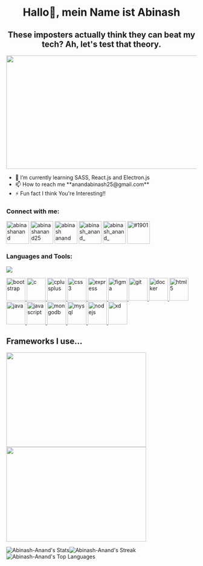 
<h1 align="center" >Hallo👋, mein Name ist Abinash</h1>
<h2 align="center">These imposters actually think they can beat my tech? Ah, let's test that theory.</h2>
<img src = "https://media.tenor.com/UG1Zp_mridwAAAAC/killjoy-killjoy-valorant.gif" style="width:1000px; height:300px;" >
<span>
<ul >
<li>🌱 I’m currently learning SASS, React.js and Electron.js</li>
<li>📫 How to reach me **anandabinash25@gmail.com**</li>
<li>⚡ Fun fact I think You're Interesting!!</li>
</ul>
</span>




<!-- Socials--------------------->
<h3 align="left">Connect with me:</h3>
<p align="left" >
    <a href="https://dev.to/abinashanand" target="blank"><img align="center"
            src="https://img.icons8.com/windows/144/null/dev.png"
            alt="abinashanand" height="60" width="60" /></a>
    <a href="https://twitter.com/home?lang=en" target="blank"><img align="center"
            src="https://img.icons8.com/fluency/144/null/twitter.png"
            alt="abinashanand25" height="60" width="60" /></a>
    <a href="https://www.linkedin.com/in/abinash-anand-064598203/" target="blank"><img align="center"
            src="https://img.icons8.com/fluency/144/null/linkedin.png"
            alt="abinash anand" height="60" width="60" /></a>
    <a href="https://instagram.com/abinash_anand_" target="blank"><img align="center"
            src="https://img.icons8.com/color/144/null/instagram-new--v1.png"
            alt="abinash_anand_" height="60" width="60" /></a>
    <a href="https://www.leetcode.com/abinash_anand_" target="blank"><img align="center"
            src="https://img.icons8.com/external-tal-revivo-shadow-tal-revivo/144/null/external-level-up-your-coding-skills-and-quickly-land-a-job-logo-shadow-tal-revivo.png"
            alt="abinash_anand_" height="60" width="60" /></a>
    <a href="https://discord.gg/#1901" target="blank"><img align="center"
            src="https://img.icons8.com/color/144/null/discord--v2.png"
            alt="#1901" height="60" width="60" /></a>
</p>

<!-----TECH STACK---------------->

<h3 align="left">Languages and Tools:</h3>
<img src ="../valorant-killjoy-min.gif">
<p align="left">
    <a href="https://getbootstrap.com" target="_blank" rel="noreferrer" > <img 
            src="https://img.icons8.com/color/144/null/bootstrap.png"
            alt="bootstrap" width="50" height="60" /> </a> 
    <a href="https://www.cprogramming.com/" target="_blank"
        rel="noreferrer"> <img src="https://img.icons8.com/color/144/null/c-programming.png"
            alt="c" width="50" height="60" /> </a>
    <a href="https://www.w3schools.com/cpp/" target="_blank"
        rel="noreferrer"> <img
            src="https://img.icons8.com/color/144/null/c-plus-plus-logo.png"
            alt="cplusplus" width="50" height="60" /> </a> 
    <a href="https://www.w3schools.com/css/" target="_blank"
        rel="noreferrer"> <img
            src="https://img.icons8.com/color/144/null/css3.png""
            alt="css3" width="50" height="60" /> </a>
     <a href="https://expressjs.com" target="_blank"
        rel="noreferrer"> <img
            src="https://img.icons8.com/ios/150/null/express-js.png"
            alt="express" width="50" height="60" /> </a> 
        <a href="https://www.figma.com/" target="_blank"
        rel="noreferrer"> <img src="https://img.icons8.com/color/144/null/figma--v1.png" alt="figma" width="50"
            height="60" /> </a> <a href="https://git-scm.com/" target="_blank" rel="noreferrer"> <img
            src="https://img.icons8.com/color/144/null/git.png" alt="git" width="50" height="60" /> </a> 
        <a
        href="https://docker.com" target="_blank" rel="noreferrer"> <img
            src="https://img.icons8.com/color/144/null/docker.png" alt="docker" width="50" height="60" /> </a>
    <a href="https://www.w3.org/html/" target="_blank" rel="noreferrer"> <img
            src="https://img.icons8.com/color/144/null/html-5--v1.png"
            alt="html5" width="50" height="60" /> </a>
        <a href="https://www.java.com" target="_blank" rel="noreferrer">
        <img src="https://img.icons8.com/color/144/null/java-coffee-cup-logo--v1.png" alt="java"
            width="50" height="60" /> </a>
        <a href="https://developer.mozilla.org/en-US/docs/Web/JavaScript"
        target="_blank" rel="noreferrer"> <img
            src="https://img.icons8.com/color/144/null/javascript.png"
            alt="javascript" width="50" height="60" /> </a> 
        <a href="https://www.mongodb.com/" target="_blank"
        rel="noreferrer"> <img
            src="https://img.icons8.com/color/144/null/mongodb.png"
            alt="mongodb" width="50" height="60" /> </a> 
        <a href="https://www.mysql.com/" target="_blank"
        rel="noreferrer"> <img
            src="https://img.icons8.com/color/144/null/my-sql.png"
            alt="mysql" width="50" height="60" /> </a>
        <a href="https://nodejs.org" target="_blank" rel="noreferrer">
        <img src="https://img.icons8.com/fluency/144/null/node-js.png"
            alt="nodejs" width="50" height="60" /> </a>
        <a href="https://www.adobe.com/products/xd.html" target="_blank"
        rel="noreferrer"> <img src="https://img.icons8.com/fluency/144/null/adobe-xd.png" alt="xd" width="50"
            height="60" /> </a>
</p>
        

<h2 >Frameworks I use...</h2>
       <img src="https://miro.medium.com/v2/resize:fit:1400/0*EitUXT-pqbaQSCTt.gif" style="width:370px; height:250px"> 
       <img src="https://www.freecodecamp.org/news/content/images/2022/04/sass-image.png" style="width:370px; height:250px"  >
        
![Abinash-Anand's Stats](https://github-readme-stats.vercel.app/api?username=Abinash-Anand&theme=radical&show_icons=true&hide_border=true&count_private=false)![Abinash-Anand's Streak](https://github-readme-streak-stats.herokuapp.com/?user=Abinash-Anand&theme=radical&hide_border=true)![Abinash-Anand's Top Languages](https://github-readme-stats.vercel.app/api/top-langs/?username=Abinash-Anand&theme=radical&show_icons=true&hide_border=true&layout=compact)
